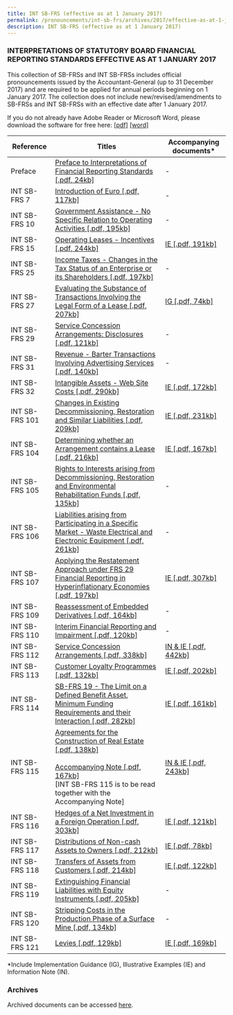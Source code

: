```yaml
---
title: INT SB-FRS (effective as at 1 January 2017)
permalink: /pronouncements/int-sb-frs/archives/2017/effective-as-at-1-january-2017/
description: INT SB-FRS (effective as at 1 January 2017)
---
```

### INTERPRETATIONS OF STATUTORY BOARD FINANCIAL REPORTING STANDARDS EFFECTIVE AS AT 1 JANUARY 2017

This collection of SB-FRSs and INT SB-FRSs includes official pronouncements issued by the Accountant-General (up to 31 December 2017) and are required to be applied for annual periods beginning on 1 January 2017. The collection does not include new/revised/amendments to SB-FRSs and INT SB-FRSs with an effective date after 1 January 2017.

If you do not already have Adobe Reader or Microsoft Word, please download the software for free here: [\[pdf\]](http://www.adobe.com/products/acrobat/readstep2.html) [\[word\]](http://www.microsoft.com/downloads/details.aspx?FamilyID=95e24c87-8732-48d5-8689-ab826e7b8fdf&DisplayLang=en)

| Reference | Titles | Accompanying documents\* |
| -------- | -------- | -------- |
| Preface | [Preface to Interpretations of Financial Reporting Standards [.pdf, 24kb]](/files/Docs/Default%20Source/Int%20Sb%20Frs/Effective%20As%20At%201%20January%202017/int_sb-frs_preface.pdf) | - |
| INT SB-FRS 7 | [Introduction of Euro [.pdf, 117kb]](/files/Docs/Default%20Source/Int%20Sb%20Frs/Effective%20As%20At%201%20January%202017/int_sb-frs_7_(2017).pdf) | - |
| INT SB-FRS 10 | [Government Assistance - No Specific Relation to Operating Activities [.pdf, 195kb]](/files/Docs/Default%20Source/Int%20Sb%20Frs/Effective%20As%20At%201%20January%202017/int_sb-frs_10_(2017).pdf) | - |
| INT SB-FRS 15 | [Operating Leases - Incentives [.pdf, 244kb]](/files/Docs/Default%20Source/Int%20Sb%20Frs/Effective%20As%20At%201%20January%202017/int_sb-frs_15_(2017).pdf) | [IE [.pdf, 191kb]](/files/Docs/Default%20Source/Int%20Sb%20Frs/Effective%20As%20At%201%20January%202017/int_sb-frs_15_ie_(2017).pdf) |
| INT SB-FRS 25 | [Income Taxes - Changes in the Tax Status of an Enterprise or its Shareholders [.pdf, 197kb]](/files/Docs/Default%20Source/Int%20Sb%20Frs/Effective%20As%20At%201%20January%202017/int_sb-frs_25_(2017).pdf) | - |
| INT SB-FRS 27 | [Evaluating the Substance of Transactions Involving the Legal Form of a Lease [.pdf, 207kb]](/files/Docs/Default%20Source/Int%20Sb%20Frs/Effective%20As%20At%201%20January%202017/int_sb-frs_27_(2017).pdf) | [IG [.pdf, 74kb]](/files/Docs/Default%20Source/Int%20Sb%20Frs/Effective%20As%20At%201%20January%202017/int_sb-frs_27_ig_(2017).pdf) |
| INT SB-FRS 29 | [Service Concession Arrangements: Disclosures [.pdf, 121kb]](/files/Docs/Default%20Source/Int%20Sb%20Frs/Effective%20As%20At%201%20January%202017/int_sb-frs_29_(2017).pdf) | - |
| INT SB-FRS 31 | [Revenue - Barter Transactions Involving Advertising Services [.pdf, 140kb]](/files/Docs/Default%20Source/Int%20Sb%20Frs/Effective%20As%20At%201%20January%202017/int_sb-frs_31_(2017).pdf) | - |
| INT SB-FRS 32 | [Intangible Assets - Web Site Costs [.pdf, 290kb]](/files/Docs/Default%20Source/Int%20Sb%20Frs/Effective%20As%20At%201%20January%202017/int_sb-frs_32_(2017).pdf) | [IE [.pdf, 172kb]](/files/Docs/Default%20Source/Int%20Sb%20Frs/Effective%20As%20At%201%20January%202017/int_sb-frs_32_ie_(2017).pdf) |
| INT SB-FRS 101 | [Changes in Existing Decommissioning, Restoration and Similar Liabilities [.pdf, 209kb]](/files/Docs/Default%20Source/Int%20Sb%20Frs/Effective%20As%20At%201%20January%202017/int_sb-frs_101_(2017).pdf) | [IE [.pdf, 231kb]](/files/Docs/Default%20Source/Int%20Sb%20Frs/Effective%20As%20At%201%20January%202017/int_sb-frs_101_ie_(2017).pdf) |
| INT SB-FRS 104 | [Determining whether an Arrangement contains a Lease [.pdf, 216kb]](/files/Docs/Default%20Source/Int%20Sb%20Frs/Effective%20As%20At%201%20January%202017/int_sb-frs_104_(2017).pdf) | [IE [.pdf, 167kb]](/files/Docs/Default%20Source/Int%20Sb%20Frs/Effective%20As%20At%201%20January%202017/int_sb-frs_104_ie_(2017).pdf) |
| INT SB-FRS 105 | [Rights to Interests arising from Decommissioning, Restoration and Environmental Rehabilitation Funds [.pdf, 135kb]](/files/Docs/Default%20Source/Int%20Sb%20Frs/Effective%20As%20At%201%20January%202017/int_sb-frs_105_(2017).pdf) | - |
| INT SB-FRS 106 | [Liabilities arising from Participating in a Specific Market - Waste Electrical and Electronic Equipment [.pdf, 261kb]](/files/Docs/Default%20Source/Int%20Sb%20Frs/Effective%20As%20At%201%20January%202017/int_sb-frs_106_(2017).pdf) | - |
| INT SB-FRS 107 | [Applying the Restatement Approach under FRS 29 Financial Reporting in Hyperinflationary Economies [.pdf, 197kb]](/files/Docs/Default%20Source/Int%20Sb%20Frs/Effective%20As%20At%201%20January%202017/int_sb-frs_107_(2017).pdf) | [IE [.pdf, 307kb]](/files/Docs/Default%20Source/Int%20Sb%20Frs/Effective%20As%20At%201%20January%202017/int_sb-frs_107_ie_(2017).pdf) |
| INT SB-FRS 109 | [Reassessment of Embedded Derivatives [.pdf, 164kb]](/files/Docs/Default%20Source/Int%20Sb%20Frs/Effective%20As%20At%201%20January%202017/int_sb-frs_109_(2017).pdf) | - |
| INT SB-FRS 110 | [Interim Financial Reporting and Impairment [.pdf, 120kb]](/files/Docs/Default%20Source/Int%20Sb%20Frs/Effective%20As%20At%201%20January%202017/int_sb-frs_110_(2017).pdf) | - |
| INT SB-FRS 112 | [Service Concession Arrangements [.pdf, 338kb]](/files/Docs/Default%20Source/Int%20Sb%20Frs/Effective%20As%20At%201%20January%202017/int_sb-frs_112_(2017).pdf) | [IN & IE [.pdf, 442kb]](/files/Docs/Default%20Source/Int%20Sb%20Frs/Effective%20As%20At%201%20January%202017/int_sb-frs_112_info_note_-_ie_(2017).pdf) |
| INT SB-FRS 113 | [Customer Loyalty Programmes [.pdf, 132kb]](/files/Docs/Default%20Source/Int%20Sb%20Frs/Effective%20As%20At%201%20January%202017/int_sb-frs_113_(2017).pdf) | [IE [.pdf, 202kb]](/files/Docs/Default%20Source/Int%20Sb%20Frs/Effective%20As%20At%201%20January%202017/int_sb-frs_113_ie_(2017).pdf) |
| INT SB-FRS 114 | [SB-FRS 19 - The Limit on a Defined Benefit Asset, Minimum Funding Requirements and their Interaction [.pdf, 282kb]](/files/Docs/Default%20Source/Int%20Sb%20Frs/Effective%20As%20At%201%20January%202017/int_sb-frs_114_(2017).pdf) | [IE [.pdf, 161kb]](/files/Docs/Default%20Source/Int%20Sb%20Frs/Effective%20As%20At%201%20January%202017/int_sb-frs_114_ie_(2017).pdf) |
| INT SB-FRS 115 | [Agreements for the Construction of Real Estate [.pdf, 138kb]](/files/Docs/Default%20Source/Int%20Sb%20Frs/Effective%20As%20At%201%20January%202017/int_sb-frs_115_(2017).pdf)<br><br>[Accompanying Note [.pdf, 167kb]](/files/Docs/Default%20Source/Int%20Sb%20Frs/Effective%20As%20At%201%20January%202017/int_sb-frs_115_an_(2017).pdf)<br>\[INT SB-FRS 115 is to be read together with the Accompanying Note\] | [IN & IE [.pdf, 243kb]](/files/Docs/Default%20Source/Int%20Sb%20Frs/Effective%20As%20At%201%20January%202017/int_sb-frs_115_info_note_-_ie_(2017).pdf) |
| INT SB-FRS 116 | [Hedges of a Net Investment in a Foreign Operation [.pdf, 303kb]](/files/Docs/Default%20Source/Int%20Sb%20Frs/Effective%20As%20At%201%20January%202017/int_sb-frs_116_(2017).pdf) | [IE [.pdf, 121kb]](/files/Docs/Default%20Source/Int%20Sb%20Frs/Effective%20As%20At%201%20January%202017/int_sb-frs_116_ie_(2017).pdf) |
| INT SB-FRS 117 | [Distributions of Non-cash Assets to Owners [.pdf, 212kb]](/files/Docs/Default%20Source/Int%20Sb%20Frs/Effective%20As%20At%201%20January%202017/int_sb-frs_117_(2017).pdf) | [IE [.pdf, 78kb]](/files/Docs/Default%20Source/Int%20Sb%20Frs/Effective%20As%20At%201%20January%202017/int_sb-frs_117_ie_(2017).pdf) |
| INT SB-FRS 118 | [Transfers of Assets from Customers [.pdf, 214kb]](/files/Docs/Default%20Source/Int%20Sb%20Frs/Effective%20As%20At%201%20January%202017/int_sb-frs_118_(2017).pdf) | [IE [.pdf, 122kb]](/files/Docs/Default%20Source/Int%20Sb%20Frs/Effective%20As%20At%201%20January%202017/int_sb-frs_118_ie_(2017).pdf) |
| INT SB-FRS 119 | [Extinguishing Financial Liabilities with Equity Instruments [.pdf, 205kb]](/files/Docs/Default%20Source/Int%20Sb%20Frs/Effective%20As%20At%201%20January%202017/int_sb-frs_119_(2017).pdf) | - |
| INT SB-FRS 120 | [Stripping Costs in the Production Phase of a Surface Mine [.pdf, 134kb]](/files/Docs/Default%20Source/Int%20Sb%20Frs/Effective%20As%20At%201%20January%202017/int_sb-frs_120_(2017).pdf) | - |
| INT SB-FRS 121 | [Levies [.pdf, 129kb]](/files/Docs/Default%20Source/Int%20Sb%20Frs/Effective%20As%20At%201%20January%202017/int_sb-frs_121_(2017).pdf) | [IE [.pdf, 169kb]](/files/Docs/Default%20Source/Int%20Sb%20Frs/Effective%20As%20At%201%20January%202017/int_sb-frs_121_ie_(2017).pdf) |

\*Include Implementation Guidance (IG), Illustrative Examples (IE) and Information Note (IN).

### Archives 
Archived documents can be accessed [here](/pronouncements/interpretations-of-sb-frs/archives).
